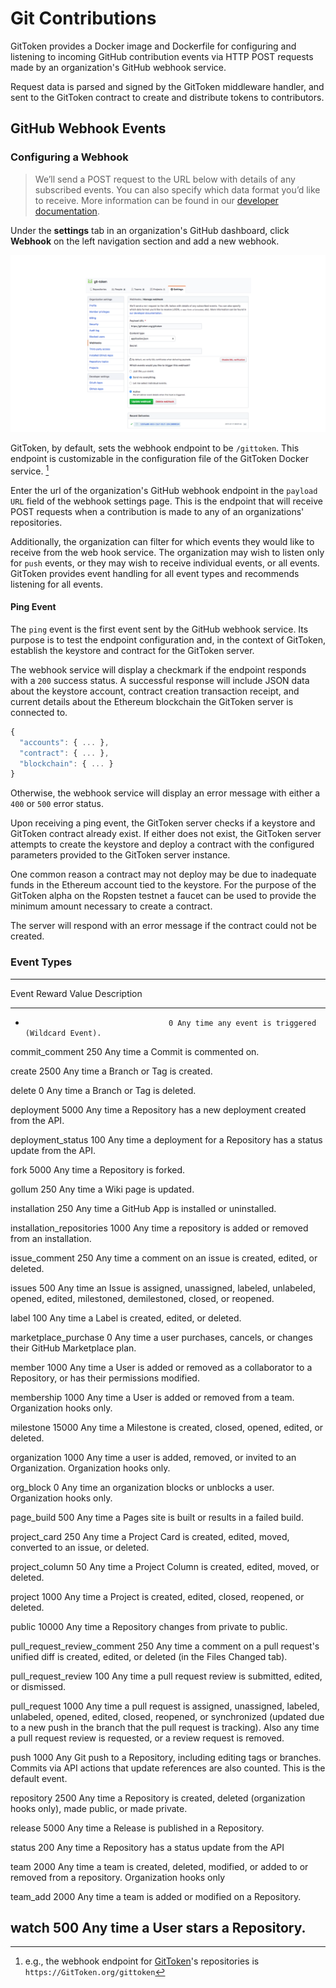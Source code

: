 # Git Contributions

GitToken provides a Docker image and Dockerfile for configuring and listening to incoming GitHub contribution events via HTTP POST requests made by an organization's GitHub webhook service.

Request data is parsed and signed by the GitToken middleware handler, and sent to the GitToken contract to create and distribute tokens to contributors.

## GitHub Webhook Events

### Configuring a Webhook

> We’ll send a POST request to the URL below with details of any subscribed events. You can also specify which data format you’d like to receive. More information can be found in our [developer documentation](https://developer.github.com/webhooks/).

Under the **settings** tab in an organization's GitHub dashboard, click **Webhook** on the left navigation section and add a new webhook.

<img src="./GitHubWebHookSetup.png" >

GitToken, by default, sets the webhook endpoint to be `/gittoken`. This endpoint is customizable in the configuration file of the GitToken Docker service. [^GTKWebHook]

Enter the url of the organization's GitHub webhook endpoint in the `payload URL` field of the webhook settings page. This is the endpoint that will receive POST requests when a contribution is made to any of an organizations' repositories.

Additionally, the organization can filter for which events they would like to receive from the web hook service. The organization may wish to listen only for `push` events, or they may wish to receive individual events, or all events. GitToken provides event handling for all event types and recommends listening for all events.

#### Ping Event

The `ping` event is the first event sent by the GitHub webhook service. Its purpose is to test the endpoint configuration and, in the context of GitToken, establish the keystore and contract for the GitToken server.

The webhook service will display a checkmark if the endpoint responds with a `200` success status. A successful response will include JSON data about the keystore account, contract creation transaction receipt, and current details about the Ethereum blockchain the GitToken server is connected to.

```javascript
{
  "accounts": { ... },
  "contract": { ... },
  "blockchain": { ... }
}
```

Otherwise, the webhook service will display an error message with either a `400` or `500` error status.

Upon receiving a ping event, the GitToken server checks if a keystore and GitToken contract already exist. If either does not exist, the GitToken server attempts to create the keystore and deploy a contract with the configured parameters provided to the GitToken server instance.

One common reason a contract may not deploy may be due to inadequate funds in the Ethereum account tied to the keystore. For the purpose of the GitToken alpha on the Ropsten testnet a faucet can be used to provide the minimum amount necessary to create a contract.

The server will respond with an error message if the contract could not be created.

### Event Types

--------------------------------------------------------------------
Event                      Reward Value Description
-------------------------- ------------ -----------------------------------------
*                                     0 Any time any event is triggered (Wildcard Event).

commit_comment                      250 Any time a Commit is commented on.

create                             2500 Any time a Branch or Tag is created.

delete                                0 Any time a Branch or Tag is deleted.

deployment                         5000 Any time a Repository has a new deployment created from the API.

deployment_status                   100 Any time a deployment for a Repository has a status update from the API.

fork                               5000 Any time a Repository is forked.

gollum                              250 Any time a Wiki page is updated.

installation                        250 Any time a GitHub App is installed or uninstalled.

installation_repositories          1000 Any time a repository is added or removed from an installation.

issue_comment                       250 Any time a comment on an issue is created, edited, or deleted.

issues                              500 Any time an Issue is assigned, unassigned, labeled, unlabeled, opened, edited, milestoned, demilestoned, closed, or reopened.

label                               100 Any time a Label is created, edited, or deleted.

marketplace_purchase                  0 Any time a user purchases, cancels, or changes their GitHub Marketplace plan.

member                             1000 Any time a User is added or removed as a collaborator to a Repository, or has their permissions modified.

membership                         1000 Any time a User is added or removed from a team. Organization hooks only.

milestone                         15000 Any time a Milestone is created, closed, opened, edited, or deleted.

organization                       1000 Any time a user is added, removed, or invited to an Organization. Organization hooks only.

org_block                             0 Any time an organization blocks or unblocks a user. Organization hooks only.

page_build                          500 Any time a Pages site is built or results in a failed build.

project_card                        250 Any time a Project Card is created, edited, moved, converted to an issue, or deleted.

project_column                       50 Any time a Project Column is created, edited, moved, or deleted.

project                            1000 Any time a Project is created, edited, closed, reopened, or deleted.

public                            10000 Any time a Repository changes from private to public.

pull_request_review_comment         250 Any time a comment on a pull request's unified diff is created, edited, or deleted (in the Files Changed tab).

pull_request_review                 100 Any time a pull request review is submitted, edited, or dismissed.

pull_request                       1000 Any time a pull request is assigned, unassigned, labeled, unlabeled, opened, edited, closed, reopened, or synchronized (updated due to a new push in the branch that the pull request is tracking). Also any time a pull request review is requested, or a review request is removed.

push                               1000 Any Git push to a Repository, including editing tags or branches. Commits via API actions that update references are also counted. This is the default event.

repository                         2500 Any time a Repository is created, deleted (organization hooks only), made public, or made private.

release                            5000 Any time a Release is published in a Repository.

status                              200 Any time a Repository has a status update from the API

team                               2000 Any time a team is created, deleted, modified, or added to or removed from a repository. Organization hooks only

team_add                           2000 Any time a team is added or modified on a Repository.

watch                               500 Any time a User stars a Repository.
--------------------------------------------------------------------




[^GTKWebHook]: e.g., the webhook endpoint for [GitToken](https://github.com/git-token)'s repositories is `https://GitToken.org/gittoken`
